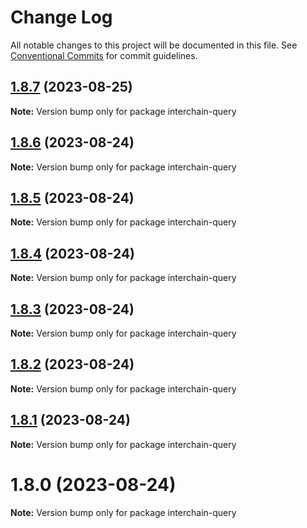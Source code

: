 # Change Log

All notable changes to this project will be documented in this file.
See [Conventional Commits](https://conventionalcommits.org) for commit guidelines.

## [1.8.7](https://github.com/pyramation/interchain-query/compare/interchain-query@1.8.6...interchain-query@1.8.7) (2023-08-25)

**Note:** Version bump only for package interchain-query

## [1.8.6](https://github.com/pyramation/interchain-query/compare/interchain-query@1.8.5...interchain-query@1.8.6) (2023-08-24)

**Note:** Version bump only for package interchain-query

## [1.8.5](https://github.com/pyramation/interchain-query/compare/interchain-query@1.8.4...interchain-query@1.8.5) (2023-08-24)

**Note:** Version bump only for package interchain-query

## [1.8.4](https://github.com/pyramation/interchain-query/compare/interchain-query@1.8.3...interchain-query@1.8.4) (2023-08-24)

**Note:** Version bump only for package interchain-query

## [1.8.3](https://github.com/pyramation/interchain-query/compare/interchain-query@1.8.2...interchain-query@1.8.3) (2023-08-24)

**Note:** Version bump only for package interchain-query

## [1.8.2](https://github.com/pyramation/interchain-query/compare/interchain-query@1.8.1...interchain-query@1.8.2) (2023-08-24)

**Note:** Version bump only for package interchain-query

## [1.8.1](https://github.com/pyramation/interchain-query/compare/interchain-query@1.8.0...interchain-query@1.8.1) (2023-08-24)

**Note:** Version bump only for package interchain-query

# 1.8.0 (2023-08-24)

**Note:** Version bump only for package interchain-query
